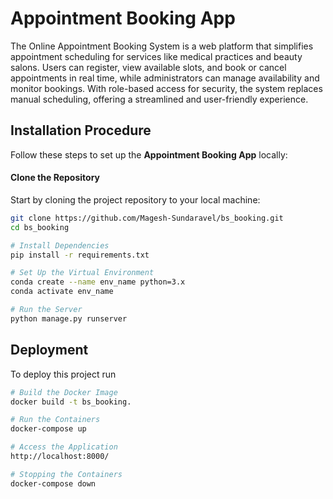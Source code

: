 
# Appointment Booking App

The Online Appointment Booking System is a web platform that simplifies appointment scheduling for services like medical practices and beauty salons. Users can register, view available slots, and book or cancel appointments in real time, while administrators can manage availability and monitor bookings. With role-based access for security, the system replaces manual scheduling, offering a streamlined and user-friendly experience.





## Installation Procedure

Follow these steps to set up the **Appointment Booking App** locally:

#### Clone the Repository

Start by cloning the project repository to your local machine:
```bash
git clone https://github.com/Magesh-Sundaravel/bs_booking.git
cd bs_booking

# Install Dependencies
pip install -r requirements.txt

# Set Up the Virtual Environment
conda create --name env_name python=3.x
conda activate env_name

# Run the Server
python manage.py runserver

```

## Deployment

To deploy this project run

```bash
# Build the Docker Image
docker build -t bs_booking.

# Run the Containers
docker-compose up

# Access the Application
http://localhost:8000/

# Stopping the Containers
docker-compose down
```

